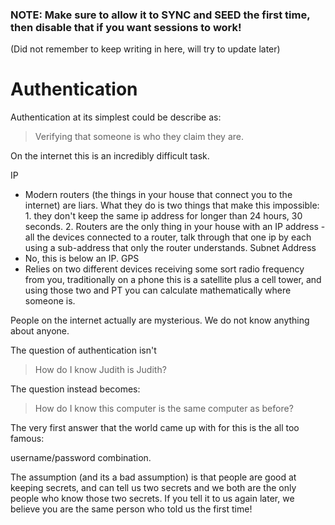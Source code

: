 ### NOTE: Make sure to allow it to SYNC and SEED the first time, then disable that if you want sessions to work!


(Did not remember to keep writing in here, will try to update later)
# Authentication

Authentication at its simplest could be describe as:

> Verifying that someone is who they claim they are.

On the internet this is an incredibly difficult task.

IP
 - Modern routers (the things in your house that connect you to the internet) are liars. What they do is two things that make this impossible: 1. they don't keep the same ip address for longer than 24 hours, 30 seconds. 2. Routers are the only thing in your house with an IP address - all the devices connected to a router, talk through that one ip by each using  a sub-address that only the router understands.
Subnet Address
 - No, this is below an IP.
GPS
 - Relies on two different devices receiving some sort radio frequency from you, traditionally on a phone this is a satellite plus a cell tower, and using those two and PT you can calculate mathematically where someone is.

People on the internet actually are mysterious. We do not know anything about anyone.

The question of authentication isn't

> How do I know Judith is Judith?

The question instead becomes:

> How do I know this computer is the same computer as before?

The very first answer that the world came up with for this is the all too famous:

username/password combination.

The assumption (and its a bad assumption) is that people are good at keeping secrets, and can tell us two secrets and we both are the only people who know those two secrets. If you tell it to us again later, we believe you are the same person who told us the first time!
